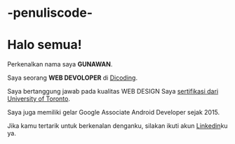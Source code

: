 # -penuliscode-
# Halo semua! 

Perkenalkan nama saya **GUNAWAN**.<br>

Saya seorang **WEB DEVOLOPER** di [Dicoding](https://www.dicoding.com/).<br>

Saya bertanggung jawab pada kualitas WEB DESIGN Saya [sertifikasi dari University of Toronto](https://www.coursera.org/account/accomplishments/specialization/CLKJD8XBXJ3M).<br>

Saya juga memiliki gelar Google Associate Android Developer sejak 2015.<br>

Jika kamu tertarik untuk berkenalan denganku, silakan ikuti akun [Linkedin]([https://www.linkedin.com/in/gilang-adhan/](https://www.linkedin.com/in/gunawan))ku ya.
